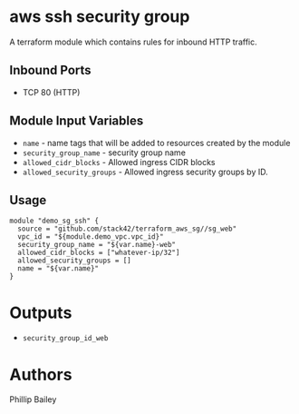 aws ssh security group
===========

A terraform module which contains rules for inbound HTTP traffic.

Inbound Ports
-----
- TCP 80 (HTTP)


Module Input Variables
----------------------

- `name` - name tags that will be added to resources created by the module
- `security_group_name` - security group name
- `allowed_cidr_blocks` - Allowed ingress CIDR blocks
- `allowed_security_groups` - Allowed ingress security groups by ID.

Usage
-----


```hcl
module "demo_sg_ssh" {
  source = "github.com/stack42/terraform_aws_sg//sg_web"
  vpc_id = "${module.demo_vpc.vpc_id}"
  security_group_name = "${var.name}-web"
  allowed_cidr_blocks = ["whatever-ip/32"]
  allowed_security_groups = []
  name = "${var.name}"
}
```

Outputs
=======

- `security_group_id_web`


Authors
=======

Phillip Bailey
